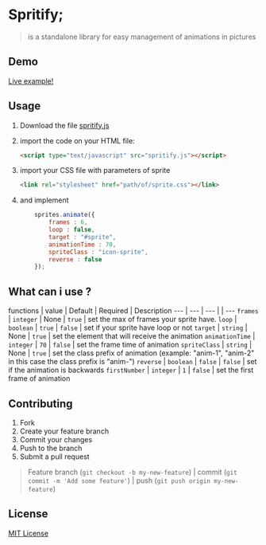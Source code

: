 # Spritify;

>is a standalone library for easy management of animations in pictures

## Demo

[Live example!](http://jeffersonmourak.com/demos/spritify/)

## Usage

1. Download the file [spritify.js](https://github.com/jeffersonmourak/spritify/archive/master.zip)

2. import the code on your HTML file:

    ```html
    <script type="text/javascript" src="spritify.js"></script> 
    ```

3. import your CSS file with parameters of sprite

    ```html
    <link rel="stylesheet" href="path/of/sprite.css"></link> 
    ```
4. and implement

    ```javascript
        sprites.animate({
            frames : 6,
            loop : false,
            target : "#sprite",
            animationTime : 70,
            spriteClass : "icon-sprite",
            reverse : false
        }); 
    ```
## What can i use ?

functions         | value           | Default      | Required     | Description
---               | ---             | ---          |              | ---
`frames`          | `integer`       | None         | `true`       | set the max of frames your sprite have.
`loop`            | `boolean`       | `true`       | `false`      | set if your sprite have loop or not
`target`          | `string`        | None         | `true`       | set the element that will receive the animation
`animationTime`   | `integer`       | `70`         | `false`      | set the frame time of animation
`spriteClass`     | `string`        | None         | `true`       | set the class prefix of animation (example: "anim-1", "anim-2" in this case the class prefix is "anim-")
`reverse`         | `boolean`       | `false`      | `false`      | set if the animation is backwards
`firstNumber`     | `integer`       | `1`          | `false`      | set the first frame of animation


## Contributing

1. Fork
2. Create your feature branch
3. Commit your changes
4. Push to the branch
5. Submit a pull request

>Feature branch (`git checkout -b my-new-feature`) | commit (`git commit -m 'Add some feature'`) | push (`git push origin my-new-feature`)
## License

[MIT License](http://opensource.org/licenses/MIT)
